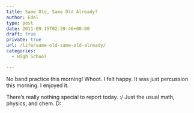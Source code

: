 ```yaml
---
title: Same Old, Same Old Already?
author: Edel
type: post
date: 2011-09-15T02:39:46+00:00
draft: true
private: true
url: /life/same-old-same-old-already/
categories:
  - High School

---
```

No band practice this morning! Whoot. I felt happy. It was just percussion this morning. I enjoyed it.

There&#8217;s really nothing special to report today. :/ Just the usual math, physics, and chem. D:

<ol class="footnote">
</ol>